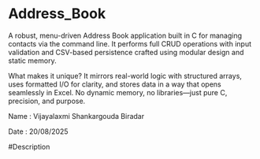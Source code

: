 # Address_Book
A robust, menu-driven Address Book application built in C for managing contacts via the command line. It performs full CRUD operations with input validation and CSV-based persistence crafted using modular design and static memory.

What makes it unique? It mirrors real-world logic with structured arrays, uses formatted I/O for clarity, and stores data in a way that opens seamlessly in Excel. No dynamic memory, no libraries—just pure C, precision, and purpose.


Name : Vijayalaxmi Shankargouda Biradar

Date : 20/08/2025

#Description



